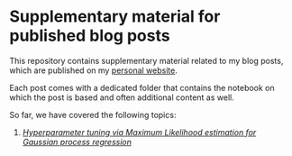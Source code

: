 # Supplementary material for published blog posts

This repository contains supplementary material related to my blog posts, which are published on
my [personal website](https://www.chris-hoffmann.ml/blog).

Each post comes with a dedicated folder that contains the notebook on which the 
post is based and often additional content as well.

So far, we have covered the following topics:
 1. [*Hyperparameter tuning via Maximum Likelihood estimation for Gaussian process regression*](url)






